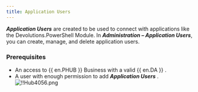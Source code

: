 ```yaml
---
title: Application Users
---
```

***Application Users*** are created to be used to connect with applications like the Devolutions.PowerShell Module. In ***Administration – Application Users***, you can create, manage, and delete application users.  

### Prerequisites 

* An access to {{ en.PHUB }} Business with a valid {{ en.DA }} . 
* A user with enough permission to add ***Application Users*** .  
![!!Hub4056.png](https://webdevolutions.azureedge.net/docs/en/hub/Hub4056.png) 
